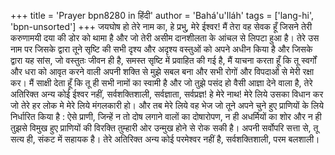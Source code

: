 +++
title = 'Prayer bpn8280 in हिंदी'
author = 'Bahá'u'lláh'
tags = ['lang-hi', 'bpn-unsorted']
+++
जयघोष हो तेरे नाम का, हे प्रभु, मेरे ईश्वर! मैं तेरा वह सेवक हूँ जिसने तेरी करुणामयी दया की डोर को थामा है और जो तेरी असीम दानशीलता के आंचल से लिपटा हुआ है। तेरे उस नाम पर जिसके द्वारा तूने सृष्टि की सभी दृश्य और अदृश्य वस्तुओं को अपने अधीन किया है और जिसके द्वारा यह सांस, जो वस्तुतः जीवन ही है, समस्त सृष्टि में प्रवाहित की गई है, मैं याचना करता हूँ कि तू स्वर्गों और धरा को आवृत करने वाली अपनी शक्ति से मुझे सबल बना और सभी रोगों और विपदाओं से मेरी रक्षा कर। मैं साक्षी देता हूँ कि तू ही सभी नामों का स्वामी है और जो तुझे पसंद हो वैसी आज्ञा देने वाला है, तेरे अतिरिक्त अन्य कोई ईश्वर नहीं, सर्वशक्तिशाली, सर्वज्ञाता, सर्वप्रज्ञ!
हे मेरे नाथ! मेरे लिये उसका विधान कर जो तेरे हर लोक मे मेरे लिये मंगलकारी हो। और तब मेरे लिये वह भेज जो तूने अपने चुने हुए प्राणियों के लिये निर्धारित किया है : ऐसे प्राणी, जिन्हें न तो दोष लगाने वालों का दोषारोपण, न ही अधर्मियों का शोर और न ही तुझसे विमुख हुए प्राणियों की विरक्ति तुम्हारी ओर उन्मुख होने से रोक सकी है।
अपनी सर्वोपरि सत्ता से, तू सत्य ही, संकट में सहायक है। तेरे अतिरिक्त अन्य कोई परमेश्वर नहीं है, सर्वशक्तिशाली, परम बलशाली।
